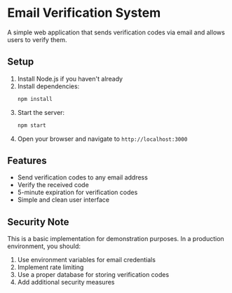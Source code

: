 # Email Verification System

A simple web application that sends verification codes via email and allows users to verify them.

## Setup

1. Install Node.js if you haven't already
2. Install dependencies:
   ```bash
   npm install
   ```
3. Start the server:
   ```bash
   npm start
   ```
4. Open your browser and navigate to `http://localhost:3000`

## Features

- Send verification codes to any email address
- Verify the received code
- 5-minute expiration for verification codes
- Simple and clean user interface

## Security Note

This is a basic implementation for demonstration purposes. In a production environment, you should:

1. Use environment variables for email credentials
2. Implement rate limiting
3. Use a proper database for storing verification codes
4. Add additional security measures 